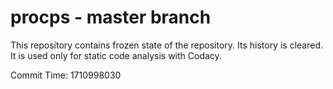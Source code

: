 # procps - master branch

This repository contains frozen state of the repository.
Its history is cleared. It is used only for static code
analysis with Codacy.

Commit Time: 1710998030